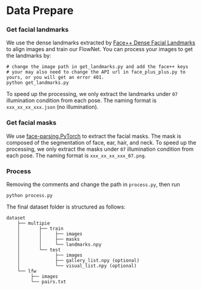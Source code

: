 # Data Prepare

### Get facial landmarks

We use the dense landmarks extracted by [Face++ Dense Facial Landmarks](https://www.faceplusplus.com/sdk/densekey/) to align images and train our FlowNet. You can process your images to get the landmarks by: 

    # change the image path in get_landmarks.py and add the face++ keys
    # your may also need to change the API url in face_plus_plus.py to yours, or you will get an error 401.
    python get_landmarks.py

To speed up the processing, we only extract the landmarks under `07` illumination condition from each pose. The naming format is `xxx_xx_xx_xxx.json` (no illumination).

### Get facial masks

We use [face-parsing.PyTorch](https://github.com/zllrunning/face-parsing.PyTorch) to extract the facial masks. The mask is composed of the segmentation of face, ear, hair, and neck. To speed up the processing, we only extract the masks under `07` illumination condition from each pose. The naming format is `xxx_xx_xx_xxx_07.png`.

### Process

Removing the comments and change the path in `process.py`, then run

    python process.py
    
The final dataset folder is structured as follows:

    dataset
        ├── multipie
        │       ├── train
        │       │     ├── images
        │       │     ├── masks
        │       │     └── landmarks.npy
        │       └── test
        │             ├── images
        │             ├── gallery_list.npy (optional)
        │             └── visual_list.npy (optional)
        └── lfw
             ├── images
             └── pairs.txt
